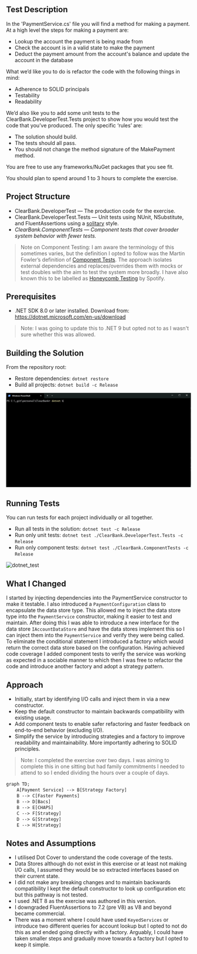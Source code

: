 ## Test Description
In the 'PaymentService.cs' file you will find a method for making a payment. At a high level the steps for making a payment are:

 - Lookup the account the payment is being made from
 - Check the account is in a valid state to make the payment
 - Deduct the payment amount from the account's balance and update the account in the database
 
What we’d like you to do is refactor the code with the following things in mind:  
 - Adherence to SOLID principals
 - Testability  
 - Readability 

We’d also like you to add some unit tests to the ClearBank.DeveloperTest.Tests project to show how you would test the code that you’ve produced. The only specific ‘rules’ are:  

 - The solution should build.
 - The tests should all pass.
 - You should not change the method signature of the MakePayment method.

You are free to use any frameworks/NuGet packages that you see fit.  
 
You should plan to spend around 1 to 3 hours to complete the exercise.

## Project Structure

- ClearBank.DeveloperTest — The production code for the exercise.
- ClearBank.DeveloperTest.Tests — Unit tests using NUnit, NSubstitute, and FluentAssertions using a [solitary](https://martinfowler.com/bliki/UnitTest.html) style.
- *ClearBank.ComponentTests — Component tests that cover broader system behavior with fewer tests.*

> Note on Component Testing: I am aware the terminology of this sometimes varies, but the definition I opted to follow was the 
> Martin Fowler’s definition of [Component Tests](https://martinfowler.com/bliki/ComponentTest.html). The approach isolates 
> external dependencies and replaces/overrides them with mocks or test doubles with the aim to test the system more broadly. I have also
> known this to be labelled as [Honeycomb Testing](https://engineering.atspotify.com/2018/01/testing-of-microservices) by Spotify.

## Prerequisites
- .NET SDK 8.0 or later installed. Download from: https://dotnet.microsoft.com/en-us/download

> Note: I was going to update this to .NET 9 but opted not to as I wasn't sure whether this was allowed.

## Building the Solution
From the repository root:

- Restore dependencies: `dotnet restore`
- Build all projects: `dotnet build -c Release`

![dotnet_build](dotnet_build.gif)

## Running Tests
You can run tests for each project individually or all together.

- Run all tests in the solution: `dotnet test -c Release`
- Run only unit tests: `dotnet test ./ClearBank.DeveloperTest.Tests -c Release`
- Run only component tests: `dotnet test ./ClearBank.ComponentTests -c Release`

![dotnet_test](dotnet_test.gif)

## What I Changed
I started by injecting dependencies into the PaymentService constructor to make it testable. I also introduced a `PaymentConfiguration` class to 
encapsulate the data store type. This allowed me to inject the data store type into the `PaymentService` constructor, making it easier to test and maintain. After doing
this I was able to introduce a new interface for the data store `IAccountDataStore` and have the data stores implement this so I can inject them into the `PaymentService`
and verify they were being called. To eliminate the conditional statement I introduced a factory which would return the correct data store based on the configuration. Having
achieved code coverage I added component tests to verify the service was working as expected in a sociable manner to which then I was free to refactor the code and introduce
another factory and adopt a strategy pattern.

## Approach
- Initially, start by identifying I/O calls and inject them in via a new constructor.
- Keep the default constructor to maintain backwards compatibility with existing usage.
- Add component tests to enable safer refactoring and faster feedback on end-to-end behavior (excluding I/O).
- Simplify the service by introducing strategies and a factory to improve readability and maintainability. More importantly adhering to SOLID principles.

> Note: I completed the exercise over two days. I was aiming to complete this in one sitting but had family commitments I needed to attend
> to so I ended dividing the hours over a couple of days.

```mermaid
graph TD;
    A[Payment Service] --> B[Strategy Factory]
    B --> C[Faster Payments]
    B --> D[Bacs]
    B --> E[CHAPS]
    C --> F[Strategy]
    D --> G[Strategy]
    E --> H[Strategy]
```

## Notes and Assumptions
- I utilised Dot Cover to understand the code coverage of the tests.
- Data Stores although do not exist in this exercise or at least not making I/O calls, I assumed they would be so extracted interfaces based on their current state. 
- I did not make any breaking changes and to maintain backwards compatibility I kept the default constructor to look up configuration etc but this pathway is not tested.
- I used .NET 8 as the exercise was authored in this version.
- I downgraded FluentAssertions to 7.2 (pre V8) as V8 and beyond became commercial.
- There was a moment where I could have used `KeyedServices` or introduce two different queries for account lookup but 
I opted to not do this as and ended going directly with a factory. Arguably, I could have taken smaller steps and 
gradually move towards a factory but I opted to keep it simple.